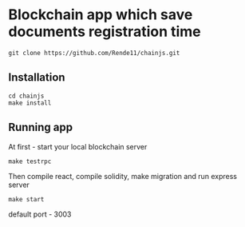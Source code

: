 
# Blockchain app which save documents registration time

```
git clone https://github.com/Rende11/chainjs.git
```
## Installation

```
cd chainjs
make install
```

## Running app

At first - start your local blockchain server

```
make testrpc
```
Then compile react, compile solidity, make migration and run express server

```
make start
```
default port - 3003
